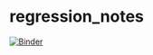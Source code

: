 # regression_notes
[![Binder](https://mybinder.org/badge_logo.svg)](https://mybinder.org/v2/gh/rudyarthur/regression_notes/HEAD)
